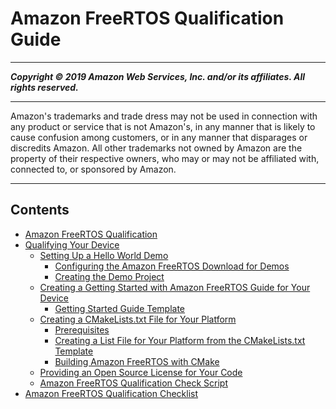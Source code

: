 # Amazon FreeRTOS Qualification Guide

-----
*****Copyright &copy; 2019 Amazon Web Services, Inc. and/or its affiliates. All rights reserved.*****

-----
Amazon's trademarks and trade dress may not be used in 
     connection with any product or service that is not Amazon's, 
     in any manner that is likely to cause confusion among customers, 
     or in any manner that disparages or discredits Amazon. All other 
     trademarks not owned by Amazon are the property of their respective
     owners, who may or may not be affiliated with, connected to, or 
     sponsored by Amazon.

-----
## Contents
+ [Amazon FreeRTOS Qualification](afr-qualification.md)
+ [Qualifying Your Device](freertos-qualification.md)
   + [Setting Up a Hello World Demo](afq-hw-demo.md)
      + [Configuring the Amazon FreeRTOS Download for Demos](hw-directory.md)
      + [Creating the Demo Project](demo-create-project.md)
   + [Creating a Getting Started with Amazon FreeRTOS Guide for Your Device](afq-gsg.md)
      + [Getting Started Guide Template](getting_started_template.md)
   + [Creating a CMakeLists.txt File for Your Platform](afq-cmake.md)
      + [Prerequisites](building-cmake-prereqs.md)
      + [Creating a List File for Your Platform from the CMakeLists.txt Template](cmake-template.md)
      + [Building Amazon FreeRTOS with CMake](building-cmake.md)
   + [Providing an Open Source License for Your Code](afq-license.md)
   + [Amazon FreeRTOS Qualification Check Script](afq-script.md)
+ [Amazon FreeRTOS Qualification Checklist](afq-checklist.md)